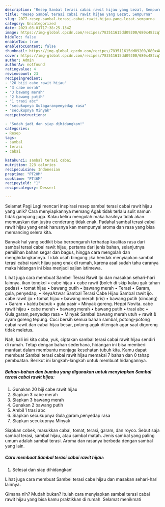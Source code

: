 ```yaml
---
description: "Resep Sambal terasi cabai rawit hijau yang Lezat, Sempurna"
title: "Resep Sambal terasi cabai rawit hijau yang Lezat, Sempurna"
slug: 2077-resep-sambal-terasi-cabai-rawit-hijau-yang-lezat-sempurna
category: Uncategorized
date: 2023-03-01T17:38:25.134Z
image: https://img-global.cpcdn.com/recipes/783511615dd09200/680x482cq70/sambal-terasi-cabai-rawit-hijau-foto-resep-utama.jpg
hideToc: false
enableToc: true
enableTocContent: false
thumbnail: https://img-global.cpcdn.com/recipes/783511615dd09200/680x482cq70/sambal-terasi-cabai-rawit-hijau-foto-resep-utama.jpg
cover: https://img-global.cpcdn.com/recipes/783511615dd09200/680x482cq70/sambal-terasi-cabai-rawit-hijau-foto-resep-utama.jpg
author: Admin
authorAv: notfound
ratingvalue: 4
reviewcount: 23
recipeingredient:
- "20 biji cabe rawit hijau"
- "3 cabe merah"
- "3 bawang merah"
- "2 bawang putih"
- "1 trasi abc"
- "secukupnya Gulagarampenyedap rasa"
- "secukupnya Minyak"
recipeinstructions:

- "Sudah jadi dan siap dihidangkan!"
categories:
- Resep
tags:
- sambal
- terasi
- cabai

katakunci: sambal terasi cabai 
nutrition: 228 calories
recipecuisine: Indonesian
preptime: "PT20M"
cooktime: "PT46M"
recipeyield: "1"
recipecategory: Dessert

---
```



Selamat Pagi Lagi mencari inspirasi resep sambal terasi cabai rawit hijau yang unik? Cara menyiapkannya memang Agak tidak terlalu sulit namun tidak gampang juga. Kalau keliru mengolah maka hasilnya tidak akan memuaskan dan justru cenderung tidak enak. Padahal sambal terasi cabai rawit hijau yang enak harusnya kan mempunyai aroma dan rasa yang bisa memancing selera kita.


Banyak hal yang sedikit bisa berpengaruh terhadap kualitas rasa dari sambal terasi cabai rawit hijau, pertama dari jenis bahan, selanjutnya pemilihan bahan segar dan bagus, hingga cara mengolah dan menghidangkannya. Tidak usah bingung jika hendak menyiapkan sambal terasi cabai rawit hijau yang enak di rumah, karena asal sudah tahu caranya maka hidangan ini bisa menjadi sajian istimewa.

Lihat juga cara membuat Sambel Terasi Rawit Ijo dan masakan sehari-hari lainnya. ikan tongkol • cabe hijau • cabe rawit (boleh di skip kalau gak tahan pedas) • tomat hijau • bawang putih • bawang merah • Terasi • Garam, gula, penyedap, • KeyaAzwar Sambal Terasi Cabe Hijau Sambal rawit ijo. cabe rawit ijo • tomat hijau • bawang merah (iris) • bawang putih (cincang) • Garam • kaldu bubuk • gula pasir • Minyak goreng. Heppi Novita. cabe rawit hijau • cabe merah • bawang merah • bawang putih • trasi abc • Gula,garam,penyedap rasa • Minyak Sambal bawang merah utuh + rawit &amp; ayam goreng tepung. Cuci bersih semua bahan sambal, potong-potong cabai rawit dan cabai hijau besar, potong agak ditengah agar saat digoreng tidak meletus.


Nah, kali ini kita coba, yuk, ciptakan sambal terasi cabai rawit hijau sendiri di rumah. Tetap dengan bahan sederhana, hidangan ini bisa memberi manfaat dalam membantu menjaga kesehatan tubuh kita. Kamu dapat membuat Sambal terasi cabai rawit hijau memakai 7 bahan dan 0 tahap pembuatan. Berikut ini langkah-langkah untuk membuat hidangannya.

<!--inarticleads1-->

##### Bahan-bahan dan bumbu yang digunakan untuk menyiapkan Sambal terasi cabai rawit hijau:

1. Gunakan 20 biji cabe rawit hijau
1. Siapkan 3 cabe merah
1. Siapkan 3 bawang merah
1. Gunakan 2 bawang putih
1. Ambil 1 trasi abc
1. Siapkan secukupnya Gula,garam,penyedap rasa
1. Siapkan secukupnya Minyak


Siapkan cobek, masukkan cabai, tomat, terasi, garam, dan royco. Sebut saja sambal terasi, sambal hijau, atau sambal matah. Jenis sambal yang paling umum adalah sambal terasi. Aroma dan rasanya berbeda dengan sambal yang lain. 

<!--inarticleads2-->

##### Cara membuat Sambal terasi cabai rawit hijau:


1. Selesai dan siap dihidangkan!

Lihat juga cara membuat Sambel terasi cabe hijau dan masakan sehari-hari lainnya. 

Gimana nih? Mudah bukan? Itulah cara menyiapkan sambal terasi cabai rawit hijau yang bisa kamu praktikkan di rumah. Selamat menikmati
